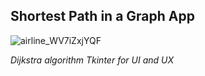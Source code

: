 ## Shortest Path in a Graph App

![airline_WV7iZxjYQF](https://user-images.githubusercontent.com/40203375/71102834-c40fdc80-21c1-11ea-8143-8dc0cf3dfa9f.png)

_Dijkstra algorithm_
_Tkinter for UI and UX_
